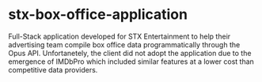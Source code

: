 # stx-box-office-application
Full-Stack application developed for STX Entertainment to help their advertising team compile box office data programmatically through the Opus API. Unfortanetely, the client did not adopt the application due to the emergence of IMDbPro which included similar features at a lower cost than competitive data providers.
